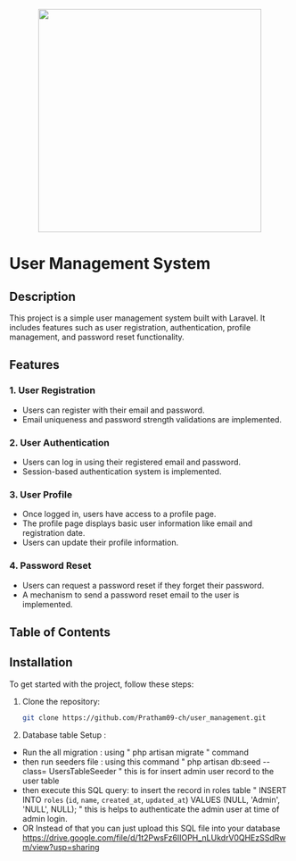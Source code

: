 <p align="center"><a href="https://laravel.com" target="_blank"><img src="https://raw.githubusercontent.com/laravel/art/master/logo-lockup/5%20SVG/2%20CMYK/1%20Full%20Color/laravel-logolockup-cmyk-red.svg" width="400"></a></p>


# User Management System

## Description

This project is a simple user management system built with Laravel. It includes features such as user registration, authentication, profile management, and password reset functionality. 

## Features

### 1. User Registration
- Users can register with their email and password.
- Email uniqueness and password strength validations are implemented.

### 2. User Authentication
- Users can log in using their registered email and password.
- Session-based authentication system is implemented.

### 3. User Profile
- Once logged in, users have access to a profile page.
- The profile page displays basic user information like email and registration date.
- Users can update their profile information.

### 4. Password Reset
- Users can request a password reset if they forget their password.
- A mechanism to send a password reset email to the user is implemented.

## Table of Contents

## Installation

To get started with the project, follow these steps:

1. Clone the repository:
   ```sh
   git clone https://github.com/Pratham09-ch/user_management.git
   
2. Database table Setup :
- Run the all migration :
    using " php artisan migrate " command
- then run seeders file :
    using this command " php artisan db:seed --class= UsersTableSeeder "
    this is for insert admin user record to the user table
- then execute this SQL query:
       to insert the record in roles table " INSERT INTO `roles` (`id`, `name`, `created_at`, `updated_at`) VALUES (NULL, 'Admin', 'NULL', NULL); "
      this is helps to authenticate the admin user at time of admin login.
- OR Instead of that you can just upload this SQL file into your database
https://drive.google.com/file/d/1t2PwsFz6lIOPH_nLUkdrV0QHEzSSdRwm/view?usp=sharing






